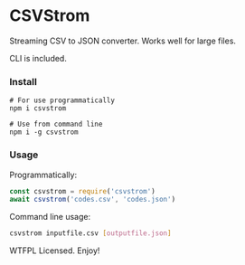 # CSVStrom

Streaming CSV to JSON converter. Works well for large files.

CLI is included.

### Install

```
# For use programmatically
npm i csvstrom

# Use from command line
npm i -g csvstrom
```

### Usage

Programmatically:
```js
const csvstrom = require('csvstrom')
await csvstrom('codes.csv', 'codes.json')
```

Command line usage:
```sh
csvstrom inputfile.csv [outputfile.json]
```

WTFPL Licensed. Enjoy!

